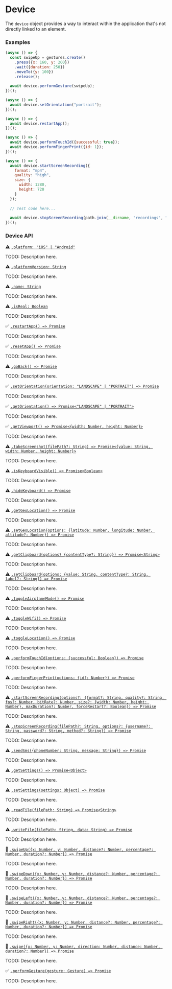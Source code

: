 # Device

The `device` object provides a way to interact within the application that's not directly linked to an element.

### Examples

```javascript
(async () => {
  const swipeUp = gestures.create()
    .press({x: 160, y: 200})
    .wait({duration: 250})
    .moveTo({y: 100})
    .release();
  
  await device.performGesture(swipeUp);
})();
```

```javascript
(async () => {
  await device.setOrientation("portrait");
})();
```

```javascript
(async () => {
  await device.restartApp();
})();
```

```javascript
(async () => {
  await device.performTouchId({successful: true});
  await device.performFingerPrint({id: 1});
})();
```

```javascript
(async () => {
  await device.startScreenRecording({
    format: "mp4",
    quality: "high",
    size: {
      width: 1280,
      height: 720
    }
  });
  
  // Test code here...
  
  await device.stopScreenRecording(path.join(__dirname, "recordings", "test-case-1.mp4")); 
})();
```

### Device API

:warning: [```.platform: "iOS" | "Android"```](./device/platform.md)

TODO: Description here.

:warning: [```.platformVersion: String```](./device/platformVersion.md)

TODO: Description here.

:warning: [```.name: String```](./device/name.md)

TODO: Description here.

:warning: [```.isReal: Boolean```](./device/isReal.md)

TODO: Description here.

:white_check_mark: [```.restartApp() => Promise```](./device/restartApp.md)

TODO: Description here.

:white_check_mark: [```.resetApp() => Promise```](./device/resetApp.md)

TODO: Description here.

:warning: [```.goBack() => Promise```](./device/goBack.md)

TODO: Description here.

:white_check_mark: [```.setOrientation(orientation: "LANDSCAPE" | "PORTRAIT") => Promise```](./device/setOrientation.md)

TODO: Description here.

:white_check_mark: [```.getOrientation() => Promise<"LANDSCAPE" | "PORTRAIT">```](./device/getOrientation.md)

TODO: Description here.

:white_check_mark: [```.getViewport() => Promise<{width: Number, height: Number}>```](./device/getViewport.md)

TODO: Description here.

:warning: [```.takeScreenshot(filePath?: String) => Promise<{value: String, width: Number, height: Number}>```](./device/takeScreenshot.md)

TODO: Description here.

:warning: [```.isKeyboardVisible() => Promise<Boolean>```](./device/isKeyboardVisible.md)

TODO: Description here.

:warning: [```.hideKeyboard() => Promise```](./device/hideKeyboard.md)

TODO: Description here.

:warning: [```.getGeoLocation() => Promise```](./device/getGeoLocation.md)

TODO: Description here.

:warning: [```.setGeoLocation(options: {latitude: Number, longitude: Number, altitude?: Number}) => Promise```](./device/setGeoLocation.md)

TODO: Description here.

:warning: [```.getClipboard(options? {contentType?: String}) => Promise<String>```](./device/getClipboard.md)

TODO: Description here.

:warning: [```.setClipboard(options: {value: String, contentType?: String, label?: String}) => Promise```](./device/setClipboard.md)

TODO: Description here.

:warning: [```.toggleAirplaneMode() => Promise```](./device/toggleAirplaneMode.md)

TODO: Description here.

:warning: [```.toggleWifi() => Promise```](./device/toggleWifi.md)

TODO: Description here.

:warning: [```.toggleLocation() => Promise```](./device/toggleLocation.md)

TODO: Description here.

:warning: [```.performTouchId(options: {successful: Boolean}) => Promise```](./device/performTouchId.md)

TODO: Description here.

:warning: [```.performFingerPrint(options: {id?: Number}) => Promise```](./device/performFingerPrint.md)

TODO: Description here.

:warning: [```.startScreenRecording(options?: {format?: String, quality?: String, fps?: Number, bitRate?: Number, size?: {width: Number, height: Number}, maxDuration?: Number, forceRestart?: Boolean}) => Promise```](./device/startScreenRecording.md)

TODO: Description here.

:warning: [```.stopScreenRecording(filePath?: String, options?: {username?: String, password?: String, method?: String}) => Promise```](./device/stopScreenRecording.md)

TODO: Description here.

:warning: [```.sendSms({phoneNumber: String, message: String}) => Promise```](./device/sendSms.md)

TODO: Description here.

:warning: [```.getSettings() => Promise<Object>```](./device/getSettings.md)

TODO: Description here.

:warning: [```.setSettings(settings: Object) => Promise```](./device/setSettings.md)

TODO: Description here.

:warning: [```.readFile(filePath: String) => Promise<String>```](./device/readFile.md)

TODO: Description here.

:warning: [```.writeFile(filePath: String, data: String) => Promise```](./device/writeFile.md)

TODO: Description here.

:hammer: [```.swipeUp({x: Number, y: Number, distance?: Number, percentage?: Number, duration?: Number}) => Promise```](./device/swipeUp.md)

TODO: Description here.

:hammer: [```.swipeDown({x: Number, y: Number, distance?: Number, percentage?: Number, duration?: Number}) => Promise```](./device/swipeDown.md)

TODO: Description here.

:hammer: [```.swipeLeft({x: Number, y: Number, distance?: Number, percentage?: Number, duration?: Number}) => Promise```](./device/swipeLeft.md)

TODO: Description here.

:hammer: [```.swipeRight({x: Number, y: Number, distance?: Number, percentage?: Number, duration?: Number}) => Promise```](./device/swipeRight.md)

TODO: Description here.

:hammer: [```.swipe({x: Number, y: Number, direction: Number, distance: Number, duration?: Number}) => Promise```](./device/swipe.md)

TODO: Description here.

:white_check_mark: [```.performGesture(gesture: Gesture) => Promise```](./device/performGesture.md)

TODO: Description here.
